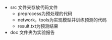 - src 文件夹存放代码文件
  - preprocess为预处理的代码
  - network，tools为实现模型并训练预测的代码
  - result.txt为预测结果
- doc 文件夹为实验报告